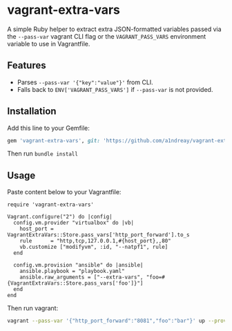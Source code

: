 # vagrant-extra-vars

A simple Ruby helper to extract extra JSON-formatted variables passed via the `--pass-var` vagrant CLI flag or the `VAGRANT_PASS_VARS` environment variable to use in Vagrantfile.

## Features

- Parses `--pass-var '{"key":"value"}'` from CLI.
- Falls back to `ENV['VAGRANT_PASS_VARS']` if `--pass-var` is not provided.

## Installation

Add this line to your Gemfile:

```ruby
gem 'vagrant-extra-vars', git: 'https://github.com/a1ndreay/vagrant-extra-vars'
```

Then run `bundle install`

## Usage
Paste content below to your Vagrantfile:
```Vagrantfile
require 'vagrant-extra-vars'

Vagrant.configure("2") do |config|
  config.vm.provider "virtualbox" do |vb|   
    host_port = VagrantExtraVars::Store.pass_vars['http_port_forward'].to_s
    rule      = "http,tcp,127.0.0.1,#{host_port},,80" 
    vb.customize ["modifyvm", :id, "--natpf1", rule]
  end

  config.vm.provision "ansible" do |ansible|
    ansible.playbook = "playbook.yaml"
    ansible.raw_arguments = ["--extra-vars", "foo=#{VagrantExtraVars::Store.pass_vars['foo']}"]
  end
end
```

Then run vagrant:
```bash
vagrant --pass-var '{"http_port_forward":"8081","foo":"bar"}' up --provision
```

